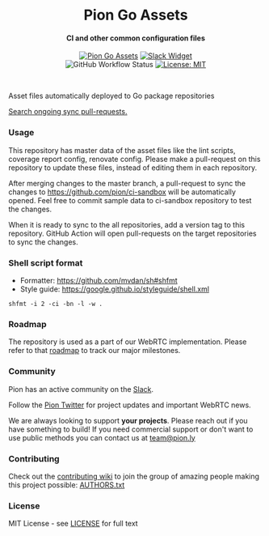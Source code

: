 <h1 align="center">
  <br>
  Pion Go Assets
  <br>
</h1>
<h4 align="center">CI and other common configuration files</h4>
<p align="center">
  <a href="https://pion.ly"><img src="https://img.shields.io/badge/pion-goassets-gray.svg?longCache=true&colorB=brightgreen" alt="Pion Go Assets"></a>
  <a href="https://pion.ly/slack"><img src="https://img.shields.io/badge/join-us%20on%20slack-gray.svg?longCache=true&logo=slack&colorB=brightgreen" alt="Slack Widget"></a>
  <br>
  <img alt="GitHub Workflow Status" src="https://img.shields.io/github/actions/workflow/status/pion/.goassets/asset-sync.yaml">
  <a href="LICENSE"><img src="https://img.shields.io/badge/License-MIT-yellow.svg" alt="License: MIT"></a>
</p>
<br>

Asset files automatically deployed to Go package repositories

[Search ongoing sync pull-requests.](https://github.com/search?q=org%3Apion+type%3Apr+author%3Apionbot+is%3Aopen&type=Issues)

### Usage

This repository has master data of the asset files like the lint scripts, coverage report config, renovate config.
Please make a pull-request on this repository to update these files, instead of editing them in each repository.

After merging changes to the master branch, a pull-request to sync the changes to https://github.com/pion/ci-sandbox will be automatically opened.
Feel free to commit sample data to ci-sandbox repository to test the changes.

When it is ready to sync to the all repositories, add a version tag to this repository.
GitHub Action will open pull-requests on the target repositories to sync the changes.

### Shell script format

- Formatter: https://github.com/mvdan/sh#shfmt
- Style guide: https://google.github.io/styleguide/shell.xml

```shell
shfmt -i 2 -ci -bn -l -w .
```

### Roadmap
The repository is used as a part of our WebRTC implementation. Please refer to that [roadmap](https://github.com/pion/webrtc/issues/9) to track our major milestones.

### Community
Pion has an active community on the [Slack](https://pion.ly/slack).

Follow the [Pion Twitter](https://twitter.com/_pion) for project updates and important WebRTC news.

We are always looking to support **your projects**. Please reach out if you have something to build!
If you need commercial support or don't want to use public methods you can contact us at [team@pion.ly](mailto:team@pion.ly)

### Contributing
Check out the [contributing wiki](https://github.com/pion/webrtc/wiki/Contributing) to join the group of amazing people making this project possible: [AUTHORS.txt](./AUTHORS.txt)

### License
MIT License - see [LICENSE](LICENSE) for full text
